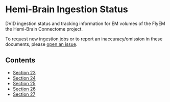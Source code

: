 Hemi-Brain Ingestion Status
===========================

DVID ingestion status and tracking information for EM
volumes of the FlyEM the Hemi-Brain Connectome project.

<!-- Hint: Markdown tables are easer to write/edit using an online tool:
     https://www.tablesgenerator.com/markdown_tables -->


To request new ingestion jobs or to report an inaccuracy/omission
in these documents, please [open an issue](../../issues).

Contents
--------

- [Section 23](./section-23.md)
- [Section 24](./section-24.md)
- [Section 25](./section-25.md)
- [Section 26](./section-26.md)
- [Section 27](./section-27.md)
